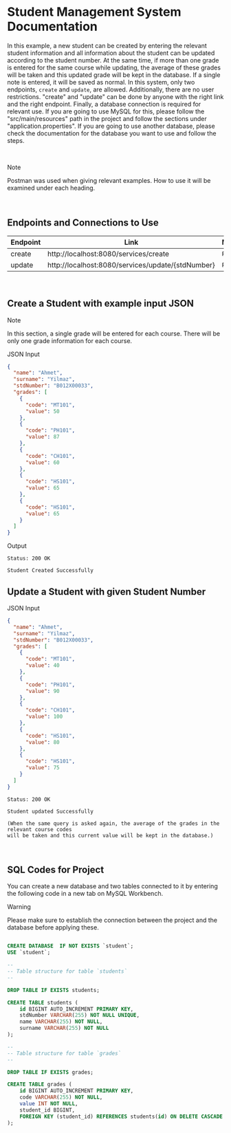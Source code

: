 # Student Management System Documentation

In this example, a new student can be created by entering the relevant student information and all information about the student can be updated according 
to the student number. At the same time, if more than one grade is entered for the same course while updating, 
the average of these grades will be taken and this updated grade will be kept in the database. If a single note is entered, 
it will be saved as normal. In this system, only two endpoints, `create` and `update`, are allowed. Additionally, 
there are no user restrictions. "create" and "update" can be done by anyone with the right link and the right endpoint. 
Finally, a database connection is required for relevant use. If you are going to use MySQL for this, please 
follow the "src/main/resources" path in the project and follow the sections under "application.properties". If you are going 
to use another database, please check the documentation for the database you want to use and follow the steps.

&nbsp;

> [!NOTE]  
> Postman was used when giving relevant examples. How to use it will be examined under each heading.

&nbsp;

## Endpoints and Connections to Use
| Endpoint        | Link           | Method  |
| ------------- |-------------| -----|
| create      | http://localhost:8080/services/create | `POST` |
| update      |  http://localhost:8080/services/update/{stdNumber}     |   `PUT` |

&nbsp;

## Create a Student with example input JSON
> [!NOTE]  
> In this section, a single grade will be entered for each course. There will be only one grade information for each course.

JSON Input
```JSON
{
  "name": "Ahmet",
  "surname": "Yilmaz",
  "stdNumber": "B012X00033",
  "grades": [
    {
      "code": "MT101",
      "value": 50
    },
    {
      "code": "PH101",
      "value": 87
    },
    {
      "code": "CH101",
      "value": 60
    },
    {
      "code": "HS101",
      "value": 65
    },
    {
      "code": "HS101",
      "value": 65
    }
  ]
}
```
Output

```
Status: 200 OK

Student Created Successfully
```
## Update a Student with given Student Number

JSON Input
```JSON
{
  "name": "Ahmet",
  "surname": "Yilmaz",
  "stdNumber": "B012X00033",
  "grades": [
    {
      "code": "MT101",
      "value": 40
    },
    {
      "code": "PH101",
      "value": 90
    },
    {
      "code": "CH101",
      "value": 100
    },
    {
      "code": "HS101",
      "value": 80
    },
    {
      "code": "HS101",
      "value": 75
    }
  ]
}
```
```
Status: 200 OK

Student updated Successfully

(When the same query is asked again, the average of the grades in the relevant course codes
will be taken and this current value will be kept in the database.)
```
&nbsp;

## SQL Codes for Project

You can create a new database and two tables connected to it by entering the following code in a new tab on MySQL Workbench.

> [!WARNING]  
> Please make sure to establish the connection between the project and the database before applying these.
```sql

CREATE DATABASE  IF NOT EXISTS `student`;
USE `student`;

--
-- Table structure for table `students`
--

DROP TABLE IF EXISTS students;

CREATE TABLE students (
    id BIGINT AUTO_INCREMENT PRIMARY KEY,
    stdNumber VARCHAR(255) NOT NULL UNIQUE,
    name VARCHAR(255) NOT NULL,
    surname VARCHAR(255) NOT NULL
);

--
-- Table structure for table `grades`
--

DROP TABLE IF EXISTS grades;

CREATE TABLE grades (
    id BIGINT AUTO_INCREMENT PRIMARY KEY,
    code VARCHAR(255) NOT NULL,
    value INT NOT NULL,
    student_id BIGINT,
    FOREIGN KEY (student_id) REFERENCES students(id) ON DELETE CASCADE
);

```
